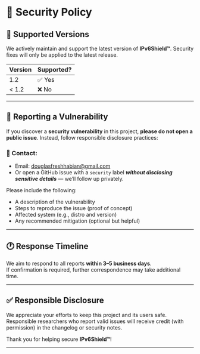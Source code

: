 # 🔐 Security Policy

## 📅 Supported Versions

We actively maintain and support the latest version of **IPv6Shield™**. Security fixes will only be applied to the latest release.

| Version | Supported? |
|---------|------------|
| 1.2     | ✅ Yes      |
| < 1.2   | ❌ No       |

---

## 🚨 Reporting a Vulnerability

If you discover a **security vulnerability** in this project, **please do not open a public issue**. Instead, follow responsible disclosure practices:

### 📧 Contact:

- Email: [douglasfreshhabian@gmail.com](mailto:douglasfreshhabian@gmail.com)
- Or open a GitHub issue with a `security` label **_without disclosing sensitive details_** — we’ll follow up privately.

Please include the following:

- A description of the vulnerability
- Steps to reproduce the issue (proof of concept)
- Affected system (e.g., distro and version)
- Any recommended mitigation (optional but helpful)

---

## 🕐 Response Timeline

We aim to respond to all reports **within 3–5 business days**.  
If confirmation is required, further correspondence may take additional time.

---

## ✅ Responsible Disclosure

We appreciate your efforts to keep this project and its users safe.  
Responsible researchers who report valid issues will receive credit (with permission) in the changelog or security notes.

Thank you for helping secure **IPv6Shield™**!

---
